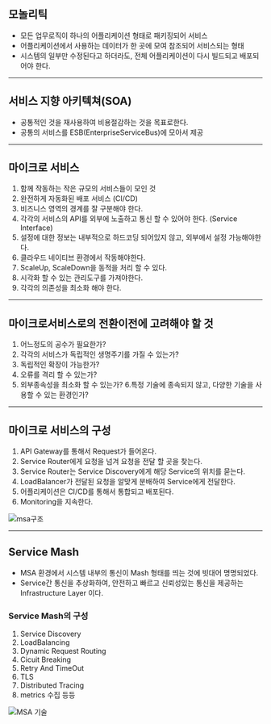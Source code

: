 ## 모놀리틱
- 모든 업무로직이 하나의 어플리케이션 형태로 패키징되어 서비스
- 어플리케이션에서 사용하는 데이터가 한 곳에 모여 참조되어 서비스되는 형태
- 시스템의 일부만 수정된다고 하더라도, 전체 어플리케이션이 다시 빌드되고 배포되어야 한다.

***

## 서비스 지향 아키텍쳐(SOA)
- 공통적인 것을 재사용하여 비용절감하는 것을 목표로한다.
- 공통의 서비스를 ESB(EnterpriseServiceBus)에 모아서 제공

***

## 마이크로 서비스 
1. 함께 작동하는 작은 규모의 서비스들이 모인 것
2. 완전하게 자동화된 배포 서비스 (CI/CD)
3. 비즈니스 영역의 경계를 잘 구분해야 한다.
4. 각각의 서비스의 API를 외부에 노출하고 통신 할 수 있어야 한다. (Service Interface)
5. 설정에 대한 정보는 내부적으로 하드코딩 되어있지 않고, 외부에서 설정 가능해야한다.
6. 클라우드 네이티브 환경에서 작동해야한다.
7. ScaleUp, ScaleDown을 동적을 처리 할 수 있다.
8. 시각화 할 수 있는 관리도구를 가져야한다.
9. 각각의 의존성을 최소화 해야 한다.

***

## 마이크로서비스로의 전환이전에 고려해야 할 것
1. 어느정도의 공수가 필요한가?
2. 각각의 서비스가 독립적인 생명주기를 가질 수 있는가?
3. 독립적인 확장이 가능한가?
4. 오류를 격리 할 수 있는가?
5. 외부종속성을 최소화 할 수 있는가?
6.특정 기술에 종속되지 않고, 다양한 기술을 사용할 수 있는 환경인가?

***

## 마이크로 서비스의 구성

1. API Gateway를 통해서 Request가 들어온다.
2. Service Router에게 요청을 넘겨 요청을 전달 할 곳을 찾는다.
3. Service Router는 Service Discovery에게 해당 Service의 위치를 묻는다.
4. LoadBalancer가 전달된 요청을 알맞게 분배하여 Service에게 전달한다.
5. 어플리케이션은 CI/CD를 통해서 통합되고 배포된다.
6. Monitoring을 지속한다.

![msa구조](https://user-images.githubusercontent.com/57896918/157064229-c2660473-9f37-43e8-a1ed-357f65a4e3ca.png)

***

## Service Mash
- MSA 환경에서 시스템 내부의 통신이 Mash 형태를 띄는 것에 빗대어 명명되었다.
- Service간 통신을 추상화하여, 안전하고 빠르고 신뢰성있는 통신을 제공하는 Infrastructure Layer 이다.

### Service Mash의 구성
1. Service Discovery
2. LoadBalancing
3. Dynamic Request Routing
4. Cicuit Breaking
5. Retry And TimeOut
6. TLS
7. Distributed Tracing
8. metrics 수집 등등

![MSA 기술](https://user-images.githubusercontent.com/57896918/157064271-a9ccc01e-0fdd-4bdb-b9e4-e8696c412339.png)

